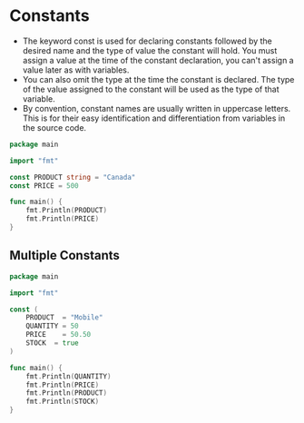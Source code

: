 # Constants
- The keyword const is used for declaring constants followed by the desired name and the type of value the constant will hold. You must assign a value at the time of the constant declaration, you can't assign a value later as with variables.
- You can also omit the type at the time the constant is declared. The type of the value assigned to the constant will be used as the type of that variable.
- By convention, constant names are usually written in uppercase letters. This is for their easy identification and differentiation from variables in the source code.

````go
package main

import "fmt"

const PRODUCT string = "Canada"
const PRICE = 500

func main() {
	fmt.Println(PRODUCT)
	fmt.Println(PRICE)
}
````

## Multiple Constants

````go
package main

import "fmt"

const (
	PRODUCT  = "Mobile"
	QUANTITY = 50
	PRICE    = 50.50
	STOCK  = true
)

func main() {
	fmt.Println(QUANTITY)
	fmt.Println(PRICE)
	fmt.Println(PRODUCT)
	fmt.Println(STOCK)
}
````